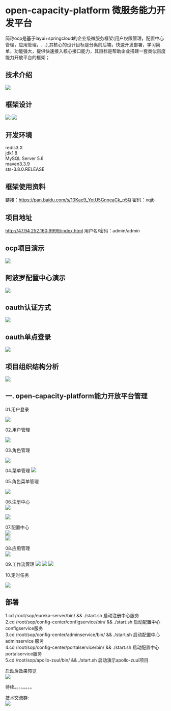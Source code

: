 # open-capacity-platform 微服务能力开发平台 
 
简称ocp是基于layui+springcloud的企业级微服务框架(用户权限管理，配置中心管理，应用管理，....),其核心的设计目标是分离前后端，快速开发部署，学习简单，功能强大，提供快速接入核心接口能力，其目标是帮助企业搭建一套类似百度能力开放平台的框架；

 
##   技术介绍 
![](https://i.imgur.com/29QKUkG.png)  
##   框架设计
![](https://i.imgur.com/iVXg6eY.png)
![](https://i.imgur.com/vn03vIX.jpg)

## 开发环境  
redis3.X  
jdk1.8  
MySQL Server 5.6  
maven3.3.9  
sts-3.8.0.RELEASE  

##  框架使用资料   
链接：https://pan.baidu.com/s/10Kae9_YotU5GnneaCk_p5Q 
密码：xqjb


##  项目地址
http://47.94.252.160:9999/index.html 用户名/密码：admin/admin

##  ocp项目演示
 
![](http://img1.ph.126.net/WAraEeweVw2SyTUSG1dT6Q==/3887169428474612491.gif) 


## 阿波罗配置中心演示  
![](http://img2.ph.126.net/-cKtj6Wia_q6YiZKV-IOsQ==/295548725646480248.gif)


## oauth认证方式    
![](https://i.imgur.com/MUCa4x6.gif)
## oauth单点登录   
![](https://i.imgur.com/PwcuvoC.gif)

## 项目组织结构分析 

![](https://i.imgur.com/aFptzQl.jpg)




## 一. open-capacity-platform能力开放平台管理    
   
01.用户登录

![](https://i.imgur.com/694I3v5.jpg)

02.用户管理

![](https://i.imgur.com/eHdbJX3.png)

03.角色管理

![](https://i.imgur.com/GvI6o9f.jpg)

04.菜单管理
![](https://i.imgur.com/EtAhTXd.png)

05.角色菜单管理

![](https://i.imgur.com/GszH7cC.png)

06.注册中心   
![](https://i.imgur.com/7VNt5ju.png)

![](https://i.imgur.com/4zfyLCi.png)

07.配置中心   
![](https://i.imgur.com/gYWht1E.png)   
![](https://i.imgur.com/h3Z0cfO.jpg)     


08.应用管理  
![](https://i.imgur.com/MB4E3ve.jpg)


09.工作流管理
![](https://i.imgur.com/oKXmWWN.png)
![](https://i.imgur.com/xsWJeYR.png)
![](https://i.imgur.com/AQOqvs5.png)

10.定时任务

![](https://i.imgur.com/boiJhNU.jpg)





## 部署 
1.cd /root/sop/eureka-server/bin/ &&  ./start.sh  启动注册中心服务   
2.cd /root/sop/config-center/configservice/bin/ &&  ./start.sh 启动配置中心configservice服务     
3.cd /root/sop/config-center/adminservice/bin/  &&  ./start.sh  启动配置中心adminservice 服务  
4.cd /root/sop/config-center/portalservice/bin/ &&  ./start.sh 启动配置中心portalservice服务   
5.cd /root/sop/apollo-zuul/bin/ &&  ./start.sh 启动演示apollo-zuul项目   


启动后效果预览   
![](https://i.imgur.com/H0CiqbD.jpg)


待续。。。。。。。。   


技术交流群:  
![](https://i.imgur.com/YowTMtG.jpg)

  


 